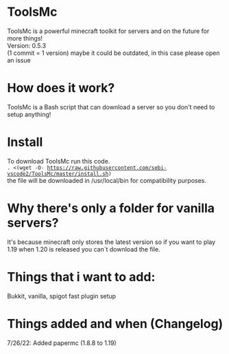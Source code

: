 # ToolsMc
ToolsMc is a powerful minecraft toolkit for servers and on the future for more things!
<br>
Version: 0.5.3
<br>
(1 commit = 1 version)
maybe it could be outdated, in this case please open an issue
# How does it work?
ToolsMc is a Bash script that can download a server so you don't need to setup anything!

# Install 
To download ToolsMc run this code.
<br>
<code>. <(wget -O- https://raw.githubusercontent.com/sebi-vscode2/ToolsMc/master/install.sh)</code>
<br>
the file will be downloaded in /usr/local/bin for compatibility purposes.

# Why there's only a folder for vanilla servers?
It's because minecraft only stores the latest version so if you want to play 1.19 when 1.20 is released you can`t download the file.

# Things that i want to add:
  Bukkit, vanilla, spigot
  fast plugin setup
# Things added and when (Changelog)
  7/26/22:
  Added papermc (1.8.8 to 1.19)
